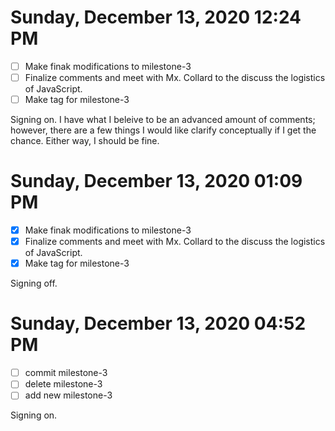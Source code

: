 # Sunday, December 13, 2020 12:24 PM

- [ ] Make finak modifications to milestone-3 
- [ ] Finalize comments and meet with Mx. Collard to the discuss the logistics of JavaScript.
- [ ] Make tag for milestone-3

Signing on. I have what I beleive to be an advanced amount of comments; however, there are a few things I would like clarify conceptually if I get the chance. Either way, I should be fine.

# Sunday, December 13, 2020 01:09 PM


- [x] Make finak modifications to milestone-3 
- [x] Finalize comments and meet with Mx. Collard to the discuss the logistics of JavaScript.
- [x] Make tag for milestone-3

Signing off.

# Sunday, December 13, 2020 04:52 PM

- [ ] commit milestone-3
- [ ] delete milestone-3
- [ ] add new milestone-3 

Signing on.


